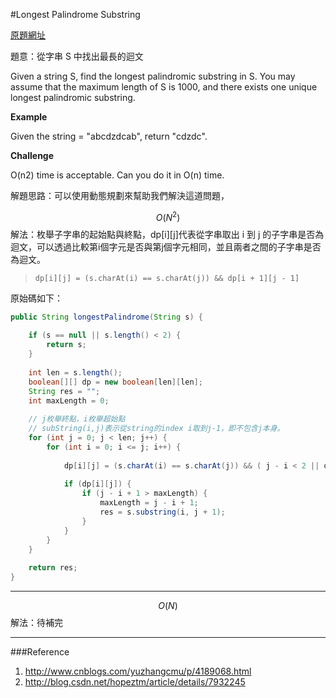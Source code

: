 #Longest Palindrome Substring

[原題網址](http://www.lintcode.com/en/problem/longest-palindromic-substring/)

題意：從字串 S 中找出最長的迴文

Given a string S, find the longest palindromic substring in S. You may assume that the maximum length of S is 1000, and there exists one unique longest palindromic substring.

**Example**

Given the string = "abcdzdcab", return "cdzdc".

**Challenge**

O(n2) time is acceptable. Can you do it in O(n) time.

解題思路：可以使用動態規劃來幫助我們解決這道問題，

$$O(N^{2})$$解法：枚舉子字串的起始點與終點，dp[i][j]代表從字串取出 i 到 j 的子字串是否為迴文，可以透過比較第i個字元是否與第j個字元相同，並且兩者之間的子字串是否為迴文。

>```dp[i][j] = (s.charAt(i) == s.charAt(j)) && dp[i + 1][j - 1]```

原始碼如下：

```java
public String longestPalindrome(String s) {
    
    if (s == null || s.length() < 2) {
        return s;
    }
    
    int len = s.length();
    boolean[][] dp = new boolean[len][len];
    String res = "";
    int maxLength = 0;
    
    // j枚舉終點，i枚舉超始點
    // subString(i,j)表示從string的index i取到j-1，即不包含j本身。
    for (int j = 0; j < len; j++) {
        for (int i = 0; i <= j; i++) {
            
            dp[i][j] = (s.charAt(i) == s.charAt(j)) && ( j - i < 2 || dp[i+1][j-1]);
            
            if (dp[i][j]) {
                if (j - i + 1 > maxLength) {
                    maxLength = j - i + 1;
                    res = s.substring(i, j + 1);
                }
            }
        }
    }
    
    return res;
}
```
---
$$O(N)$$解法：待補完


---
###Reference
1. http://www.cnblogs.com/yuzhangcmu/p/4189068.html
2. http://blog.csdn.net/hopeztm/article/details/7932245

